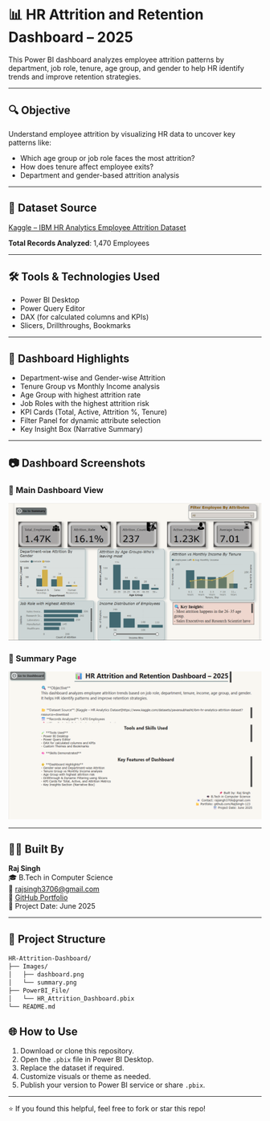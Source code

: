
# 📊 HR Attrition and Retention Dashboard – 2025

This Power BI dashboard analyzes employee attrition patterns by department, job role, tenure, age group, and gender to help HR identify trends and improve retention strategies.

---

## 🔍 Objective
Understand employee attrition by visualizing HR data to uncover key patterns like:
- Which age group or job role faces the most attrition?
- How does tenure affect employee exits?
- Department and gender-based attrition analysis

---

## 📁 Dataset Source
[Kaggle – IBM HR Analytics Employee Attrition Dataset](https://www.kaggle.com/datasets/pavansubhasht/ibm-hr-analytics-attrition-dataset)

**Total Records Analyzed**: 1,470 Employees

---

## 🛠 Tools & Technologies Used
- Power BI Desktop
- Power Query Editor
- DAX (for calculated columns and KPIs)
- Slicers, Drillthroughs, Bookmarks

---

## 🚀 Dashboard Highlights

- Department-wise and Gender-wise Attrition
- Tenure Group vs Monthly Income analysis
- Age Group with highest attrition rate
- Job Roles with the highest attrition risk
- KPI Cards (Total, Active, Attrition %, Tenure)
- Filter Panel for dynamic attribute selection
- Key Insight Box (Narrative Summary)

---

## 📷 Dashboard Screenshots

### 📌 Main Dashboard View
![Dashboard](Images/dashboard.png)

### 📘 Summary Page
![Summary](Images/summary.png)

---

## 👨‍💻 Built By
**Raj Singh**  
🎓 B.Tech in Computer Science  
📧 rajsingh3706@gmail.com  
🔗 [GitHub Portfolio](https://github.com/RajSingh-123)  
📅 Project Date: June 2025

---

## 📂 Project Structure
```
HR-Attrition-Dashboard/
├── Images/
│   ├── dashboard.png
│   └── summary.png
├── PowerBI_File/
│   └── HR_Attrition_Dashboard.pbix
└── README.md
```



## 🌐 How to Use
1. Download or clone this repository.
2. Open the `.pbix` file in Power BI Desktop.
3. Replace the dataset if required.
4. Customize visuals or theme as needed.
5. Publish your version to Power BI service or share `.pbix`.

---

⭐ If you found this helpful, feel free to fork or star this repo!
